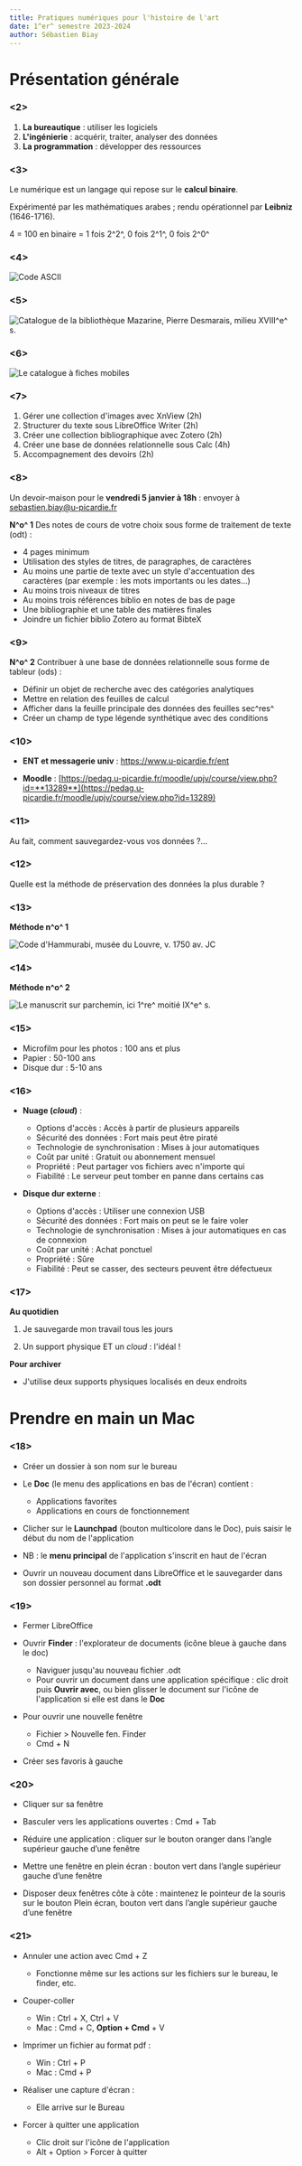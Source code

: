 ```yaml
---
title: Pratiques numériques pour l'histoire de l'art
date: 1^er^ semestre 2023-2024
author: Sébastien Biay
---
```


[comment1]: <1> (FINET)

[comment2]: <1> (On ne terminera pas le 19 déc. mais le **11 déc.** avec une séance de **2h**.)

[comment3]: <1> (On est ensemble pour 12 séances consacrées théoriquement aux pratiques numériques pour l'histoire de l'art. Il y a plusieurs façons de l'aborder. Les ressources numériques sont désormais omniprésentes dans la recherche. C'est presque une religion: les projets de recherche ne peuvent être financés que s'ils produisent de nouvelles ressources numériques. Moi même je suis parti me former aux technologies numériques dans les dernières années, car ça m'a semblé important pour trouver du travail en histoire de l'art. Il y aurait beaucoup à dire sur le sujet, mais j'ai pensé en préparant ce cours qu'il ne fallait pas mettre la charrue avant les boeufs. 12h ensemble c'est peu et je préfère que l'on travaille sur des choses qui vous seront immédiatement utiles pour boucler votre master plutôt que de philosopher sur comment la recherche met en œuvre des pratiques numériques.)

[comment4]: <1> (**Au fait, c'est quoi le numérique ?**)

[comment5]: <1> (Pour moi, les pratiques numériques correspondent à trois niveaux…)


# Présentation générale


### <2>

1. **La bureautique** : utiliser les logiciels
2. **L'ingénierie** : acquérir, traiter, analyser des données
3. **La programmation** : développer des ressources


### <3>

Le numérique est un langage qui repose sur le **calcul binaire**.

Expérimenté par les mathématiques arabes ; rendu opérationnel par **Leibniz** (1646-1716). 

4 = 100 en binaire = 1 fois 2^2^, 0 fois 2^1^, 0 fois 2^0^

[comment6]: <3> (permet de faire des calculs beaucoup plus simples en procédé mécanique ; Le langage binaire permet de coder l'information en 0 et 1; plus tard on aura l'idée de traduire le langage binaire en termes de courant électrique: voilà comment fonctionnent vos ordinateurs.)


### <4>

[comment7]: <4> (On peut ainsi encoder des nbs ou encoder des lettres)

![Code ASCII<a date='sans'/>](img/documents-divers_ascii-code-chart.png)

[comment8]: <4> (ASCII : American Standard Code for Information; publié en 1963; conçu en 7 bits, puis 8 bits --1 octet. Désormais dépassé par UTF-8)

[comment9]: <4> (Pouvoir calculer de manière très efficace, c'est bien, cela ne permet pas de décrire la réalité du monde. Les technologies numériques ne permettent d'exprimer, de classer, d'analyser de l'information qu'à condition que cette information ait été prédécoupée.)

[comment10]: <4> (Comment vous appelez-vous ? Comment prédécouper X ? Comment l'exprimer en données ?)


### <5>

![Catalogue de la bibliothèque Mazarine, Pierre Desmarais, milieu XVIII^e^ s.](img/documents-divers_mazarine-catalogue-cartes-jouer.jpg)


### <6>

![Le catalogue à fiches mobiles](img/documents-divers_catalogue-pierre-pincon.jpg)

[comment11]: <6> (La limite de ce catalogue: il est unique et inflammable. On va donc tenter de faire mieux et plus durable en concevant une base de données numérique adaptée à votre objet d'étude.)


### <7>

1. Gérer une collection d'images avec XnView (2h)
2. Structurer du texte sous LibreOffice Writer (2h)
3. Créer une collection bibliographique avec Zotero (2h)
4. Créer une base de données relationnelle sous Calc (4h)
5. Accompagnement des devoirs (2h)


### <8>

Un devoir-maison pour le **vendredi 5 janvier à 18h** : envoyer à sebastien.biay@u-picardie.fr

**N^o^ 1** Des notes de cours de votre choix sous forme de traitement de texte (odt) :

- 4 pages minimum
- Utilisation des styles de titres, de paragraphes, de caractères
- Au moins une partie de texte avec un style d'accentuation des caractères (par exemple : les mots importants ou les dates…)
- Au moins trois niveaux de titres
- Au moins trois références biblio en notes de bas de page
- Une bibliographie et une table des matières finales
- Joindre un fichier biblio Zotero au format BibteX


### <9>

**N^o^ 2** Contribuer à une base de données relationnelle sous forme de tableur (ods) :

- Définir un objet de recherche avec des catégories analytiques
- Mettre en relation des feuilles de calcul
- Afficher dans la feuille principale des données des feuilles sec^res^
- Créer un champ de type légende synthétique avec des conditions


### <10>

- **ENT et messagerie univ** : https://www.u-picardie.fr/ent

- **Moodle** : [https://pedag.u-picardie.fr/moodle/upjv/course/view.php?id=**13289**](https://pedag.u-picardie.fr/moodle/upjv/course/view.php?id=13289)


### <11>

Au fait, comment sauvegardez-vous vos données ?…


### <12>

Quelle est la méthode de préservation des données la plus durable ?

[comment12]: <12> (Il y a dans cette salle quelqu'un qui perdra tout son mémoire à un moment donné.)

[comment13]: <12> (Ce sera peut-être vous… *Prendre un volontaire pour qu'il raconte sa méthode*.)

[comment14]: <12> (Qui pense avoir une bonne méthode ?)

[comment15]: <12> (Projetons-nous dans un monde idéal, où on aurait le temps de faire tout bien comme il faut. Vous venez de soutenir votre mémoire de master: quelle méthode choisissez vous pour que vos arrières-arrières… petits enfants puissent le lire ?)


### <13>


**Méthode n^o^ 1**

![Code d'Hammurabi, musée du Louvre, v. 1750 av. JC<a date='sans'/>](img/code-hammurabi_detail-01.jpg)

[comment16]: <13> (Il a 3750 ans, et il tient toujours le coup.)

[comment17]: <13> (Le tout c'est de savoir **décoder…** Combien de temps saura-t-on décoder un fichier .docx ou .pages ?)


### <14>


**Méthode n^o^ 2**

![Le manuscrit sur parchemin, ici 1^re^ moitié IX^e^ s.<a date='1re moitié IXe s.'/>](img/lat-5763_fol-001r-detail-a.jpg)

[comment18]: <14> (Ça tient bien aussi, depuis 11 siècles.)


### <15>

- Microfilm pour les photos : 100 ans et plus
- Papier : 50-100 ans
- Disque dur : 5-10 ans


### <16>

- **Nuage (*cloud*)** :
	- Options d'accès : Accès à partir de plusieurs appareils
	- Sécurité des données : Fort mais peut être piraté
	- Technologie de synchronisation : Mises à jour automatiques
	- Coût par unité : Gratuit ou abonnement mensuel
	- Propriété : Peut partager vos fichiers avec n'importe qui
	- Fiabilité : Le serveur peut tomber en panne dans certains cas

- **Disque dur externe** :
	- Options d'accès : Utiliser une connexion USB
	- Sécurité des données : Fort mais on peut se le faire voler
	- Technologie de synchronisation : Mises à jour automatiques en cas de connexion
	- Coût par unité : Achat ponctuel
	- Propriété : Sûre
	- Fiabilité : Peut se casser, des secteurs peuvent être défectueux


### <17>


**Au quotidien**

1. Je sauvegarde mon travail tous les jours

2. Un support physique ET un *cloud* : l'idéal !

[comment19]: <17> (Mais attention, le but n'est pas de tuer le plus d'ours polaires possibles: on ne mettra sur le cloud que les fichiers légers, ou les plus précieux)


**Pour archiver**

- J'utilise deux supports physiques localisés en deux endroits

[comment20]: <17> (Votre disque dur ne va pas vous en envoyer un message -- au fait, à partir de demain je ne marche plus !)

[comment21]: <17> (*Prise en main de FreeFileSync --au moins 20 min.*)


# Prendre en main un Mac


### <18>

- Créer un dossier à son nom sur le bureau

- Le **Doc** (le menu des applications en bas de l'écran) contient :
	- Applications favorites
	- Applications en cours de fonctionnement

[comment22]: <18> (**fermer** les applications inutiles)

- Clicher sur le **Launchpad** (bouton multicolore dans le Doc), puis saisir le début du nom de l'application

- NB : le **menu principal** de l'application s'inscrit en haut de l'écran

- Ouvrir un nouveau document dans LibreOffice et le sauvegarder dans son dossier personnel au format **.odt**


### <19>

- Fermer LibreOffice

- Ouvrir **Finder** : l'explorateur de documents (icône bleue à gauche dans le doc)
	- Naviguer jusqu'au nouveau fichier .odt
	- Pour ouvrir un document dans une application spécifique : clic droit puis **Ouvrir avec**, ou bien glisser le document sur l'icône de l'application si elle est dans le **Doc**

- Pour ouvrir une nouvelle fenêtre 
	- Fichier > Nouvelle fen. Finder
	- Cmd + N

- Créer ses favoris à gauche


### <20>

- Cliquer sur sa fenêtre
- Basculer vers les applications ouvertes : Cmd + Tab
- Réduire une application : cliquer sur le bouton oranger dans l’angle supérieur gauche d’une fenêtre
- Mettre une fenêtre en plein écran : bouton vert dans l’angle supérieur gauche d’une fenêtre

- Disposer deux fenêtres côte à côte : maintenez le pointeur de la souris sur le bouton Plein écran, bouton vert dans l’angle supérieur gauche d’une fenêtre


### <21>

- Annuler une action avec Cmd + Z
	- Fonctionne même sur les actions sur les fichiers sur le bureau, le finder, etc.

- Couper-coller
	- Win : Ctrl + X, Ctrl + V
	- Mac : Cmd + C, **Option + Cmd** + V

- Imprimer un fichier au format pdf :
	- Win : Ctrl + P
	- Mac : Cmd + P

- Réaliser une capture d'écran :
	- Elle arrive sur le Bureau

- Forcer à quitter une application
	- Clic droit sur l'icône de l'application
	- Alt + Option > Forcer à quitter


